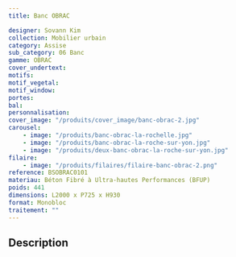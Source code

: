```yaml
---
title: Banc OBRAC

designer: Sovann Kim
collection: Mobilier urbain
category: Assise
sub_category: 06 Banc
gamme: OBRAC
cover_undertext:
motifs:
motif_vegetal:
motif_window:
portes:
bal:
personnalisation:
cover_image: "/produits/cover_image/banc-obrac-2.jpg"
carousel:
    - image: "/produits/banc-obrac-la-rochelle.jpg"
    - image: "/produits/banc-obrac-la-roche-sur-yon.jpg"
    - image: "/produits/deux-banc-obrac-la-roche-sur-yon.jpg"
filaire:
    - image: "/produits/filaires/filaire-banc-obrac-2.png"
reference: BSOBRAC0101
materiau: Béton Fibré à Ultra-hautes Performances (BFUP)
poids: 441
dimensions: L2000 x P725 x H930
format: Monobloc
traitement: ""
---
```


## Description
